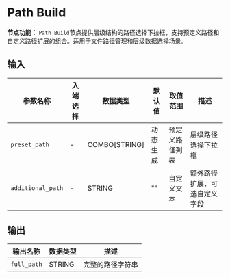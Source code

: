 # Path Build

**节点功能：** `Path Build`节点提供层级结构的路径选择下拉框，支持预定义路径和自定义路径扩展的组合。适用于文件路径管理和层级数据选择场景。

## 输入

| 参数名称 | 入端选择 | 数据类型 | 默认值 | 取值范围 | 描述 |
| -------- | -------- | -------- | ------ | -------- | ---- |
| `preset_path` | - | COMBO[STRING] | 动态生成 | 预定义路径列表 | 层级路径选择下拉框 |
| `additional_path` | - | STRING | "" | 自定义文本 | 额外路径扩展，可选自定义字段 |

## 输出

| 输出名称 | 数据类型 | 描述 |
|---------|----------|------|
| `full_path` | STRING | 完整的路径字符串 |